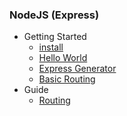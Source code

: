 ### NodeJS (Express)
* Getting Started
    * [install](https://github.com/ridvandmrc/Self-Learning/tree/main/nodeJS/Getting%20Started)
    * [Hello World](https://github.com/ridvandmrc/Self-Learning/tree/main/nodeJS/Getting%20Started)
    * [Express Generator](https://github.com/ridvandmrc/Self-Learning/tree/main/nodeJS/Getting%20Started/Express%20Generator)
    * [Basic Routing](https://github.com/ridvandmrc/Self-Learning/tree/main/nodeJS/Getting%20Started/Basic%20Routing)
* Guide
    * [Routing](#)